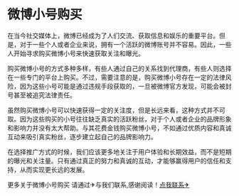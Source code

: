 # 微博小号购买

在当今社交媒体上，微博已经成为了人们交流、获取信息和娱乐的重要平台。但是，对于一些个人或者企业来说，拥有一个活跃的微博账号并不容易。因此，一些人开始寻求购买微博小号来快速获取关注和曝光。

购买微博小号的方式多种多样，有些人通过自己的关系找到代理商，有些人则选择在一些专门的平台上购买。不过，需要注意的是，购买微博小号存在一定的法律风险，因为这些小号可能是通过违规手段获取的，一旦被微博官方发现，可能会被封号甚至被追究法律责任。

虽然购买微博小号可以快速获得一定的关注度，但是长远来看，这种方式并不可取。因为这些购买的小号往往缺乏真实的活跃粉丝，对于个人或者企业的品牌形象和影响力并没有太大帮助。与其花费金钱购买微博小号，不如通过优质内容和真诚互动来吸引真实粉丝，逐步建立起自己的品牌影响力。

在选择推广方式的时候，我们应该更多地关注于用户体验和长期效益，而不是短期的曝光和关注量。只有通过真正的努力和真诚的互动，才能够赢得用户的信任和支持，从而实现更长远的发展。

更多关于微博小号购买 请通过✈与我们联系,感谢阅读！[点我联系✈](https://gm.G208.com)
